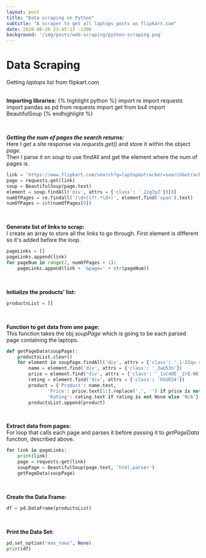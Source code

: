 ```yaml
---
layout: post
title: "Data scraping on Python"
subtitle: "A scraper to get all laptops posts on flipkart.com"
date: 2020-06-20 23:45:13 -1300
background: '/img/posts/web-scraping/python-scraping.png'
---
```


# Data Scraping
Getting *laptops* list from flipkart.com <br><br>

**Importing libraries:**
{% highlight python %}
import re
import requests
import pandas as pd
from requests import get
from bs4 import BeautifulSoup
{% endhighlight %}

<br>

***Getting the num of pages the search returns:***<br>
Here I get a site response via *requests.get()* and store it within the object *page*.<br>
Then I parse it on *soup* to use findAll and get the element where the num of pages is.

```python
link = 'https://www.flipkart.com/search?q=laptop&otracker=search&otracker1=search&marketplace=FLIPKART&as-show=on&as=off'
page = requests.get(link)
soup = BeautifulSoup(page.text)
element = soup.findAll('div', attrs = {'class': '_2zg3yZ'})[0]
numOfPages = re.findall('(\d+)(?!.*\d+)', element.find('span').text)
numOfPages = int(numOfPages[0])
```
<br>

**Generate list of links to scrap:**<br>
I create an array to store all the links to go through. First element is different so it's added before the loop.

```python
pageLinks = []
pageLinks.append(link)
for pageNum in range(2, numOfPages + 1):
    pageLinks.append(link + '&page=' + str(pageNum))
```
<br>

**Initialize the products' list:**

```python
productsList = []
```

<br>

**Function to get data from one page:**<br>
This function takes the obj *soupPage* which is going to be each parsed page containing the laptops.

```python
def getPageData(soupPage):
    productsList.clear()
    for element in soupPage.findAll('div', attrs = {'class': '_1-2Iqu row'}):
        name = element.find('div', attrs = {'class': '_3wU53n'})
        price = element.find('div', attrs = {'class': '_1vC4OE _2rQ-NK'})
        rating = element.find('div', attrs = {'class': 'hGSR34'})
        product = {'Product': name.text,
	           'Price': price.text[1:].replace(',', '') if price is not None else 'N/A',
	           'Rating': rating.text if rating is not None else 'N/A'}
        productsList.append(product)
```
<br>

**Extract data from pages:**<br>
For loop that calls each page and parses it before passing it to *getPageData* function, described above.

```python
for link in pageLinks:
    print(link)
    page = requests.get(link)
    soupPage = BeautifulSoup(page.text, 'html.parser')  
    getPageData(soupPage)
```
<br>

**Create the Data Frame:**

```python
df = pd.DataFrame(productsList)
```

<br>

**Print the Data Set:**

```python
pd.set_option("max_rows", None)
print(df)
```
